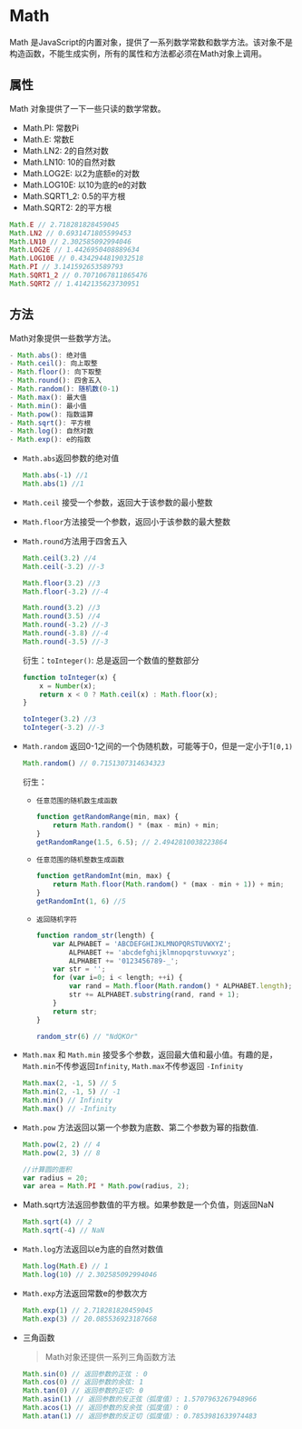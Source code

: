 # Math

Math 是JavaScript的内置对象，提供了一系列数学常数和数学方法。该对象不是构造函数，不能生成实例，所有的属性和方法都必须在Math对象上调用。

## 属性

Math 对象提供了一下一些只读的数学常数。

- Math.PI: 常数Pi
- Math.E: 常数E
- Math.LN2: 2的自然对数
- Math.LN10: 10的自然对数
- Math.LOG2E: 以2为底额e的对数
- Math.LOG10E: 以10为底的e的对数
- Math.SQRT1_2: 0.5的平方根
- Math.SQRT2: 2的平方根

```js
Math.E // 2.718281828459045
Math.LN2 // 0.6931471805599453
Math.LN10 // 2.302585092994046
Math.LOG2E // 1.4426950408889634
Math.LOG10E // 0.4342944819032518
Math.PI // 3.141592653589793
Math.SQRT1_2 // 0.7071067811865476
Math.SQRT2 // 1.4142135623730951
```

## 方法

Math对象提供一些数学方法。

```js
- Math.abs(): 绝对值
- Math.ceil(): 向上取整
- Math.floor(): 向下取整
- Math.round(): 四舍五入
- Math.random(): 随机数(0-1)
- Math.max(): 最大值
- Math.min(): 最小值
- Math.pow(): 指数运算
- Math.sqrt(): 平方根
- Math.log(): 自然对数
- Math.exp(): e的指数
```

- `Math.abs`返回参数的绝对值

    ```js
    Math.abs(-1) //1
    Math.abs(1) //1
    ```

- `Math.ceil` 接受一个参数，返回大于该参数的最小整数

- `Math.floor`方法接受一个参数，返回小于该参数的最大整数

- `Math.round`方法用于四舍五入

    ```js
    Math.ceil(3.2) //4
    Math.ceil(-3.2) //-3

    Math.floor(3.2) //3
    Math.floor(-3.2) //-4

    Math.round(3.2) //3
    Math.round(3.5) //4
    Math.round(-3.2) //-3
    Math.round(-3.8) //-4
    Math.round(-3.5) //-3
    ```

    衍生：`toInteger()`: 总是返回一个数值的整数部分

    ```js
    function toInteger(x) {
        x = Number(x);
        return x < 0 ? Math.ceil(x) : Math.floor(x);
    }

    toInteger(3.2) //3
    toInteger(-3.2) //-3
    ```

- `Math.random` 返回0-1之间的一个伪随机数，可能等于0，但是一定小于1`[0,1)`

    ```js
    Math.random() // 0.7151307314634323
    ```

    衍生：

    + `任意范围的随机数生成函数`

        ```js
        function getRandomRange(min, max) {
            return Math.random() * (max - min) + min;
        }
        getRandomRange(1.5, 6.5); // 2.4942810038223864
        ```

    + `任意范围的随机整数生成函数`

        ```js
        function getRandomInt(min, max) {
            return Math.floor(Math.random() * (max - min + 1)) + min;
        }
        getRandomInt(1, 6) //5
        ```

    + `返回随机字符`

        ```js
        function random_str(length) {
            var ALPHABET = 'ABCDEFGHIJKLMNOPQRSTUVWXYZ';
                ALPHABET += 'abcdefghijklmnopqrstuvwxyz';
                ALPHABET += '0123456789-_';
            var str = '';
            for (var i=0; i < length; ++i) {
                var rand = Math.floor(Math.random() * ALPHABET.length);
                str += ALPHABET.substring(rand, rand + 1);
            }
            return str;
        }

        random_str(6) // "NdQKOr"
        ```

- `Math.max` 和 `Math.min` 接受多个参数，返回最大值和最小值。有趣的是，`Math.min`不传参返回`Infinity`, `Math.max`不传参返回 `-Infinity`

    ```js
    Math.max(2, -1, 5) // 5
    Math.min(2, -1, 5) // -1
    Math.min() // Infinity
    Math.max() // -Infinity
    ```

- `Math.pow` 方法返回以第一个参数为底数、第二个参数为幂的指数值.

    ```js
    Math.pow(2, 2) // 4
    Math.pow(2, 3) // 8

    //计算圆的面积
    var radius = 20;
    var area = Math.PI * Math.pow(radius, 2);
    ```

- Math.sqrt方法返回参数值的平方根。如果参数是一个负值，则返回NaN

    ```js
    Math.sqrt(4) // 2
    Math.sqrt(-4) // NaN
    ```

- `Math.log`方法返回以e为底的自然对数值

    ```js
    Math.log(Math.E) // 1
    Math.log(10) // 2.302585092994046
    ```

- `Math.exp`方法返回常数e的参数次方

    ```js
    Math.exp(1) // 2.718281828459045
    Math.exp(3) // 20.085536923187668   
    ```
- 三角函数
    > Math对象还提供一系列三角函数方法

    ```js
    Math.sin(0) // 返回参数的正弦 : 0
    Math.cos(0) // 返回参数的余弦: 1
    Math.tan(0) // 返回参数的正切: 0
    Math.asin(1) // 返回参数的反正弦（弧度值）: 1.5707963267948966
    Math.acos(1) // 返回参数的反余弦（弧度值）: 0
    Math.atan(1) // 返回参数的反正切（弧度值）: 0.7853981633974483
    ```
